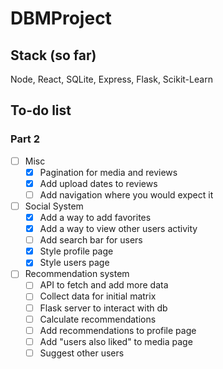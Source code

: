 # DBMProject

## Stack (so far)
Node, React, SQLite, Express, Flask, Scikit-Learn

## To-do list
### Part 2
- [ ] Misc
  - [x] Pagination for media and reviews
  - [x] Add upload dates to reviews
  - [ ] Add navigation where you would expect it
- [ ] Social System
  - [x] Add a way to add favorites
  - [x] Add a way to view other users activity
  - [ ] Add search bar for users
  - [x] Style profile page
  - [x] Style users page
- [ ] Recommendation system
  - [ ] API to fetch and add more data
  - [ ] Collect data for initial matrix
  - [ ] Flask server to interact with db
  - [ ] Calculate recommendations
  - [ ] Add recommendations to profile page
  - [ ] Add "users also liked" to media page
  - [ ] Suggest other users
